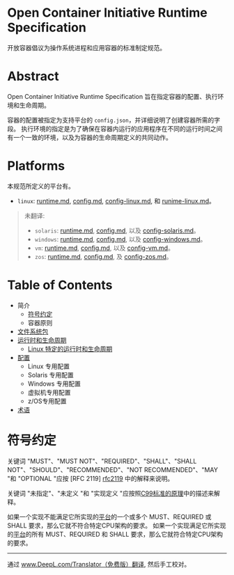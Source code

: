 # Open Container Initiative Runtime Specification

开放容器倡议为操作系统进程和应用容器的标准制定规范。

# Abstract

Open Container Initiative Runtime Specification 旨在指定容器的配置、执行环境和生命周期。

容器的配置被指定为支持平台的 `config.json`，并详细说明了创建容器所需的字段。
执行环境的指定是为了确保在容器内运行的应用程序在不同的运行时间之间有一个一致的环境，以及为容器的生命周期定义的共同动作。

# <a name="ociRuntimeSpecPlatforms" />Platforms

本规范所定义的平台有。

* `linux`: [runtime.md](runtime.md), [config.md](config.md), [config-linux.md](config-linux.md), 和 [runime-linux.md](runime-linux.md)。

> 未翻译:
> 
> * `solaris`: [runtime.md](runtime.md), [config.md](config.md), 以及 [config-solaris.md](config-solaris.md)。
> * `windows`: [runtime.md](runtime.md), [config.md](config.md), 以及 [config-windows.md](config-windows.md)。
> * `vm`: [runtime.md](runtime.md), [config.md](config.md), 以及 [config-vm.md](config-vm.md)。
> * `zos`: [runtime.md](runtime.md), [config.md](config.md), 及 [config-zos.md](config-zos.md)。

# <a name="ociRuntimeSpecTOC" />Table of Contents

- 简介
    - [符号约定](#notational-conventions)
    - 容器原则
- [文件系统包](bundle.md)
- [运行时和生命周期](runtime.md)
    - [Linux 特定的运行时和生命周期](runtime-linux.md)
- [配置](config.md)
    - Linux 专用配置
    - Solaris 专用配置
    - Windows 专用配置
    - 虚拟机专用配置
    - z/OS专用配置
- [术语](glossary.md)

# <a name="ociRuntimeSpecNotationalConventions" />符号约定

关键词 "MUST"、"MUST NOT"、"REQUIRED"、"SHALL"、"SHALL NOT"、"SHOULD"、"RECOMMENDED"、"NOT RECOMMENDED"、"MAY "和 "OPTIONAL "应按 [RFC 2119] [rfc2119] 中的解释来说明。

关键词 "未指定"、"未定义 "和 "实现定义 "应按照[C99标准的原理][c99-unspecified]中的描述来解释。

如果一个实现不能满足它所实现的[平台](#platforms)的一个或多个 MUST、REQUIRED 或SHALL 要求，那么它就不符合特定CPU架构的要求。
如果一个实现满足它所实现的[平台](#platforms)的所有 MUST、REQUIRED 和 SHALL 要求，那么它就符合特定CPU架构的要求。

[c99-unspecified]: http://www.open-std.org/jtc1/sc22/wg14/www/C99RationaleV5.10.pdf#page=18
[OCI]: http://www.opencontainers.org
[rfc2119]: http://tools.ietf.org/html/rfc2119

---

通过 www.DeepL.com/Translator（免费版）翻译, 然后手工校对。